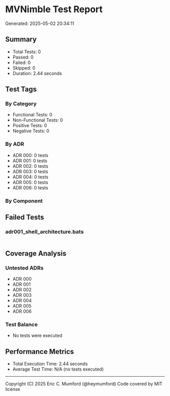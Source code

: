 # MVNimble Test Report

Generated: 2025-05-02 20:34:11

## Summary

* Total Tests: 0
* Passed: 0
* Failed: 0
* Skipped: 0
* Duration: 2.44 seconds

## Test Tags

### By Category

* Functional Tests: 0
* Non-Functional Tests: 0
* Positive Tests: 0
* Negative Tests: 0

### By ADR

* ADR 000: 0 tests
* ADR 001: 0 tests
* ADR 002: 0 tests
* ADR 003: 0 tests
* ADR 004: 0 tests
* ADR 005: 0 tests
* ADR 006: 0 tests

### By Component


## Failed Tests

### adr001_shell_architecture.bats

```
```

## Coverage Analysis

### Untested ADRs

* ADR 000
* ADR 001
* ADR 002
* ADR 003
* ADR 004
* ADR 005
* ADR 006

### Test Balance

* No tests were executed

## Performance Metrics

* Total Execution Time: 2.44 seconds
* Average Test Time: N/A (no tests executed)



---
Copyright (C) 2025 Eric C. Mumford (@heymumford) Code covered by MIT license
